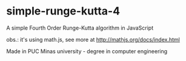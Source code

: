 # simple-runge-kutta-4
A simple Fourth Order Runge-Kutta algorithm in JavaScript


obs.: it's using math.js, see more at http://mathjs.org/docs/index.html


Made in PUC Minas university - degree in computer engineering